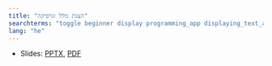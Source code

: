 ```yaml
---
title: "הצגת מלל וגרפיקה"
searchterms: "toggle beginner display programming_app displaying_text_and_graphics ipad tablet text graphics android display_block display_graphics app הצגת_מלל_וגרפיקה"
lang: "he"
---
```

 <ul>
 <li class="ng-binding">Slides:
 <a href="ProgrammingLessons/beginner/Display.pptx">PPTX</a>,
 <a href="ProgrammingLessons/beginner/Display.pdf">PDF</a>
 </li>
 </ul>

